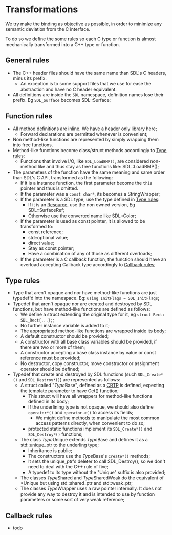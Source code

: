 Transformations
===============

We try make the binding as objective as possible, in order to minimize any
semantic deviation from the C interface. 

To do so we define the some rules so each C type or function is almost
mechanically transformed into a C++ type or function.

General rules
-------------

- The C++ header files should have the same name than SDL's C headers, minus 
its prefix.
  - An exception is to some support files that we use for ease the abstraction
  and have no C header equivalent.
- All definitions are inside the `SDL` namespace, definition names lose their
prefix. Eg `SDL_Surface` becomes SDL::Surface;

Function rules
-------------

- All method definitions are inline. We have a header only library here;
  - Forward declarations are permitted whenever is convenient;
- Non method-like functions are represented by simply wrapping them into free
functions.
- Method-like functions become class/struct methods accordingly to 
[Type rules](#type-rules);
  - Functions that involve I/O, like `SDL_LoadBMP()`, are considered non-method
  like and thus stay as free functions like: SDL::LoadBMP();
- The parameters of the function have the same meaning and same order than 
SDL's C API, transformed as the following:
  - If it is a instance function, the first parameter become the `this` pointer
  and thus is omitted.
  - If the parameter was a `const char*`, its becomes a StringWrapper;
  - If the parameter is a SDL type, use the type defined in [Type rules](#type-rules):
    - If it is an [Resource](#resource), use the non owned version, Eg SDL::SurfaceRef;
    - Otherwise use the converted name like SDL::Color;
  - If the parameter is used as const pointer, it is allowed to be transformed to:
    - const reference;
    - std::optional value;
    - direct value;
    - Stay as const pointer;
    - Have a combination of any of those as different overloads;
  - If the parameter is a C callback function, the function should have an 
  overload accepting Callback type accordingly to [Callback rules](#callback-rules);

Type rules
----------

- Type that aren't opaque and nor have method-like functions are just 
typedef'd into the namespace. Eg: `using InitFlags = SDL_InitFlags`;
- Typedef that aren't opaque nor are created and destroyed by SDL functions, 
but have method-like functions are defined as follows:
  - We define a struct extending the original type for it, eg `struct Rect: SDL_Rect{...};`;
  - No further instance variable is added to it;
  - The appropriated method-like functions are wrapped inside its body;
  - A default constructor should be provided;
  - A constructor with all base class variables should be provided, if there
  are two or more of them;
  - A constructor accepting a base class instance by value or const reference 
  must be provided;
  - No destructor, copy constructor, move constructor or assignment operator
  should be defined;
- Typedef that create and destroyed by SDL functions (such `SDL_Create*()` and
`SDL_Destroy*()`) are represented as follows:
  - A struct called "*Type*Base", defined as a [CRTP](https://en.cppreference.com/w/cpp/language/crtp)
  is defined, expecting the template parameter to have Get() function;
    - This struct will have all wrappers for method-like functions 
    defined in its body;
    - If the underlining type is not opaque, we should also define `operator*()`
    and `operator->()` to access its fields;
      - We might define methods to manipulate the most common access patterns
      directly, when convenient to do so;
    - protected static functions implement its `SDL_Create*()` and `SDL_Destroy*()` functions;
  - The class *Type*Unique extends *Type*Base and defines it as a std::unique_ptr to 
  the underling type;
    - Inheritance is public;
    - The constructors use the *Type*Base's `Create*()` methods;
    - It sets the unique_ptr's deleter to call SDL_Destroy(), so we don't need
    to deal with the C++ rule of five;
    - A typedef to its type without the "Unique" suffix is also provided;
  - The classes *Type*Shared and *Type*SharedWeak do the equivalent of \*Unique
  but using std::shared_ptr and std::weak_ptr;
  - The classes *Type*Wrapper uses a raw pointer internally. It does not 
  provide any way to destroy it and is intended to use by function parameters or
  some sort of very weak reference;

Callback rules
--------------

- todo
